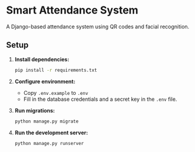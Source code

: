 # Smart Attendance System

A Django-based attendance system using QR codes and facial recognition.

## Setup

1.  **Install dependencies:**
    ```bash
    pip install -r requirements.txt
    ```

2.  **Configure environment:**
    - Copy `.env.example` to `.env`
    - Fill in the database credentials and a secret key in the `.env` file.

3.  **Run migrations:**
    ```bash
    python manage.py migrate
    ```

4.  **Run the development server:**
    ```bash
    python manage.py runserver
    ```